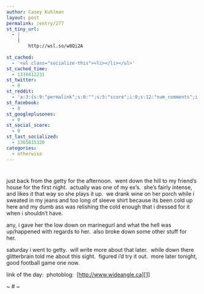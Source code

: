 ```yaml
---
author: Casey Kuhlman
layout: post
permalink: /entry/277
st_tiny_url:
  - |
    |
        http://wsl.so/w8Qi2A
        
st_cached:
  - '<ul class="socialize-this"><li></li></ul>'
st_cached_time:
  - 1330412231
st_twitter:
  - 0
st_reddit:
  - 'a:3:{s:9:"permalink";s:0:"";s:5:"score";i:0;s:12:"num_comments";i:0;}'
st_facebook:
  - 0
st_googleplusones:
  - 0
st_social_score:
  - 0
st_last_socialized:
  - 1365815320
categories:
  - otherwise
---
```

# 

just back from the getty for the afternoon.  went down the hill to my friend’s house for the first night.  actually was one of my ex’s.  she’s fairly intense, and likes it that way so she plays it up.  we drank wine on her porch while i sweated in my jeans and too long of sleeve shirt because its been cold up here and my dumb ass was relishing the cold enough that i dressed for it when i shouldn’t have.  

any, i gave her the low down on marinegurl and what the hell was up/happened with regards to her.  also broke down some other stuff for her.  

saturday i went to getty.  will write more about that later.  while down there glitterbrain told me about this sight.  figured i’d try it out.  more later tonight, good football game one now.

link of the day:  photoblog:  [http://www.wideangle.ca][1] 

~ # ~

 [1]: http://www.wideangle.ca/
